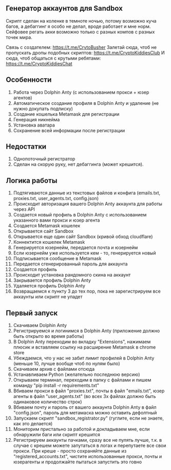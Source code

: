 ## Генератор аккаунтов для Sandbox
Скрипт сделан на коленке в темноте ночью, потому возможно куча багов, а дебаггинг я особо не делал, вроде работает и мне норм. Сейфовее регать акки возможно только с разных компов с разных точек мира.

Связь с создателем: https://t.me/CrytoBusher
Залетай сюда, чтоб не пропускать дропы подобных скриптов: https://t.me/CryptoKiddiesClub
И сюда, чтоб общаться с крутыми ребятами: https://t.me/CryptoKiddiesChat

## Особенности
1. Работа через Dolphin Anty (с использованием прокси + юзер агентов)
2. Автоматическое создание профиля в Dolphin Anty и удаление (не нужно докупать подписку)
3. Создание кошелька Metamask для регистрации
4. Генерация никнейма
5. Установка аватара
6. Сохранение всей информации после регистрации

## Недостатки
1. Однопоточный регистратор
2. Сделан на скорую руку, нет дебаггинга (может крешится).

## Логика работы
1. Подтягиваются данные из текстовых файлов и конфига (emails.txt, proxies.txt, user_agents.txt, config.json)
2. Происходит авторизация вашего Dolphin Anty аккаунта для работы через API
3. Создается новый профиль в Dolphin Anty с использованием указанного вами прокси и юзер агента
4. Создается Metamask кошелек
5. Открывается сайт Sandbox
6. Открывается еще один сайт Sandbox (кривой обход cloudflare)
7. Коннектится кошелек Metamask
8. Генерируется юзернейм, передается почта и юзернейм
9. Если юзернейм уже используется кем - то, генерируется новый
10. Подписывается сообщение в Metamask
11. Передается сгенерированный пароль для аккаунта
12. Создается профиль
13. Происходит установка рандомного скина на аккаунт
14. Закрывается профиль Dolphin Anty
15. Удаляется профиль Dolphin Anty
16. Возвращаемся к пункту 3 до тех пор, пока не зарегистрируем все аккаунты или скрипт не упадет

## Первый запуск
1. Скачиваем Dolphin Anty
2. Регистрируемся и логинимся в Dolphin Anty (приложение должно быть открыто во время работы)
3. В Dolphin Anty переходим во вкладку "Extensions", нажимаем плюсик и вставляем ссылку на расширение Metamask в chrome store
4. Убеждаемся, что у нас не забит лимит профилей в Dolphin Anty (меньше 10, лучше вообще чтоб по нулям было)
4. Скачиваем архив с файлами отсюда
5. Устанавливаем Python (желательно последнюю версию)
6. Открываем терминал, переходим в папку с файлами и пишем команду "pip install -r requirements.txt"
7. Вбиваем прокси в файл "proxies.txt", почты в файл "emails.txt", юзер агенты в файл "user_agents.txt" (во всех 3х файлах должно быть одинаковое количество строк)
8. Вбиваем почту и пароль от вашего аккаунта Dolphin Anty в файл "config.json", пароль для метамаска можно оставить дефолтный
9. Запускаем скрипт "sandbox_registrator.py" (гуглите, если не знаете, как это делается)
10. Мониторим пристально за работой и докладываем мне, если обнаружили баги или скрипт крешится
11. Регистрируем аккаунты пачками, сразу все не пулять лучше, т.к. в случае с крешем можете запутаться в логах и перепутаете все свои прокси. При креше - просто сохраняйте данные из "registered_accounts.txt", чистите использованные прокси, почты и юзерагенты и продолжайте пытаться запустить это говно
